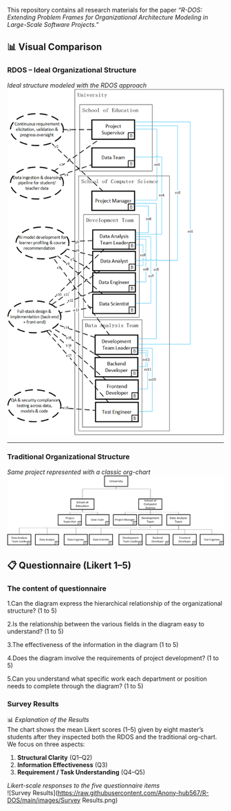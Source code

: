 This repository contains all research materials for the paper *“R-DOS: Extending Problem Frames for Organizational Architecture Modeling in Large-Scale Software Projects.”*

## 📊 Visual Comparison

### RDOS – Ideal Organizational Structure
*Ideal structure modeled with the RDOS approach*  
![Ideal Organizational Structure](https://raw.githubusercontent.com/Anony-hub567/R-DOS/main/images/Ideal_Organizational_Structure.png)

---

### Traditional Organizational Structure
*Same project represented with a classic org-chart*  
![Traditional Organizational Structure](https://raw.githubusercontent.com/Anony-hub567/R-DOS/main/images/Traditional_Organizational_Structure.png)

## 📋 Questionnaire (Likert 1–5)

### The content of questionnaire 

1.Can the diagram express the hierarchical relationship of the organizational structure? (1 to 5)

2.Is the relationship between the various fields in the diagram easy to understand? (1 to 5)

3.The effectiveness of the information in the diagram (1 to 5)

4.Does the diagram involve the requirements of project development? (1 to 5)

5.Can you understand what specific work each department or position needs to complete through the diagram? (1 to 5)

### Survey Results
📊 *Explanation of the Results*  
The chart shows the mean Likert scores (1–5) given by eight master’s students after they inspected both the RDOS and the traditional org-chart. We focus on three aspects:  
1. **Structural Clarity** (Q1–Q2)  
2. **Information Effectiveness** (Q3)  
3. **Requirement / Task Understanding** (Q4–Q5)  

*Likert-scale responses to the five questionnaire items*  
![Survey Results](https://raw.githubusercontent.com/Anony-hub567/R-DOS/main/images/Survey Results.png)
